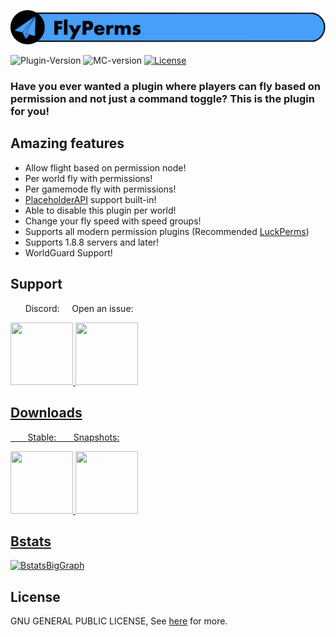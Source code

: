 ![FlyPerms](resource/FlyPerms.png)

![Plugin-Version](https://img.shields.io/spiget/version/83432?label=version)
![MC-version](https://img.shields.io/badge/minecraft-java%20edition%201.8.8%2B-blueviolet)
[![License](https://img.shields.io/github/license/benwoo1110/FlyPerms)](LICENSE)

### Have you ever wanted a plugin where players can fly based on permission and not just a command toggle? This is the plugin for you!

## Amazing features
* Allow flight based on permission node!
* Per world fly with permissions!
* Per gamemode fly with permissions!
* [PlaceholderAPI](https://www.spigotmc.org/resources/placeholderapi.6245/) support built-in!
* Able to disable this plugin per world!
* Change your fly speed with speed groups!
* Supports all modern permission plugins (Recommended [LuckPerms](https://luckperms.net/download))
* Supports 1.8.8 servers and later!
* WorldGuard Support!

## Support
<p>&nbsp;&nbsp;&nbsp;&nbsp;&nbsp;&nbsp;Discord:&nbsp;&nbsp;&nbsp;&nbsp;&nbsp;Open an issue:</p>
<a href="https://discord.gg/Be59ehc"/> <img src="https://upload.wikimedia.org/wikipedia/fr/4/4f/Discord_Logo_sans_texte.svg" width="100" height="100" /> <a href="https://github.com/benwoo1110/FlyPerms/issues"><img src="https://img.icons8.com/material-outlined/72/github.png" width="100" height="100" />

## Downloads
<p>&nbsp;&nbsp;&nbsp;&nbsp;&nbsp;&nbsp;&nbsp;Stable:&nbsp;&nbsp;&nbsp;&nbsp;&nbsp;&nbsp;&nbsp;Snapshots:</p>

<a href="https://www.spigotmc.org/resources/flyperms.83432/"/> <img src="https://static.spigotmc.org/img/spigot.png" width="100" height="100" /> <a href="https://ci.benergy10.dev/job/FlyPerms/"><img src="https://upload.wikimedia.org/wikipedia/commons/e/e9/Jenkins_logo.svg" width="100" height="100" />

## Bstats
[![BstatsBigGraph](https://bstats.org/signatures/bukkit/FlyPerms.svg)](https://bstats.org/plugin/bukkit/FlyPerms/8745)

## License
GNU GENERAL PUBLIC LICENSE, See [here](LICENSE) for more.

